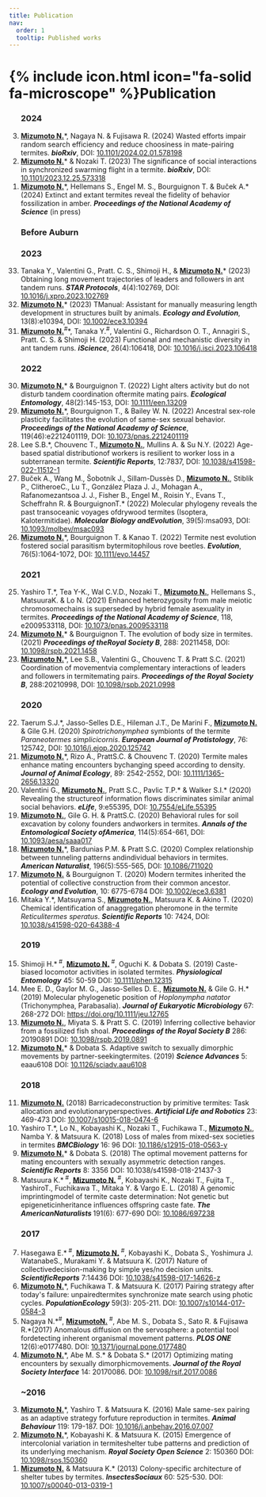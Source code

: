 ```yaml
---
title: Publication
nav:
  order: 1
  tooltip: Published works
---
```


# {% include icon.html icon="fa-solid fa-microscope" %}Publication
<!-- {% include list.html data="citations" component="citation" style="rich" %} -->

<ol reversed>

<h3>2024</h3>

<li><b><u>Mizumoto N.</u></b>*, Nagaya N. & Fujisawa R. (2024) Wasted efforts impair random search efficiency and reduce choosiness in mate-pairing termites. <b><i>bioRxiv</i></b>, DOI: <a href="https://doi.org/10.1101/2024.02.01.578198">10.1101/2024.02.01.578198</a></li>

<li><b><u>Mizumoto N.</u></b>* & Nozaki T. (2023) The significance of social interactions in synchronized swarming flight in a termite. <b><i>bioRxiv</i></b>, DOI: <a href="https://doi.org/10.1101/2023.12.25.573318">10.1101/2023.12.25.573318</a></li>

<li><b><u>Mizumoto N.</u></b>*, Hellemans S., Engel M. S., Bourguignon T. & Buček A.* (2024) Extinct and extant termites reveal the fidelity of behavior fossilization in amber. <b><i>Proceedings of the National Academy of Science</i></b> (in press)</li>

</ol>

<ol reversed>
<h3>Before Auburn</h3> 
<h3>2023</h3> 

<li> Tanaka Y., Valentini G., Pratt. C. S., Shimoji H., & <b><u>Mizumoto N.</u></b>* (2023) Obtaining long movement trajectories of leaders and followers in ant tandem runs. <b><i>STAR Protocols</i></b>, 4(4):102769, DOI: <a href="https://doi.org/10.1016/j.xpro.2023.102769">10.1016/j.xpro.2023.102769</a></li>

<li> <b><u>Mizumoto N.</u></b>* (2023) TManual: Assistant for manually measuring length development in structures built
by animals. <b><i>Ecology and Evolution</i></b>, 13(8):e10394, DOI: <a href="https://doi.org/10.1002/ece3.10394">10.1002/ece3.10394</a></li>

<li> <b><u>Mizumoto N.</u></b><sup>#</sup>*, Tanaka Y.<sup>#</sup>, Valentini G., Richardson O. T., Annagiri S., Pratt. C. S. & Shimoji H. (2023) Functional and mechanistic diversity in ant tandem runs. <b><i>iScience</i></b>, 26(4):106418, DOI: <a href="https://doi.org/10.1016/j.isci.2023.106418">10.1016/j.isci.2023.106418</a></li>

<h3>2022</h3> 

<li> <b><u>Mizumoto N.</u></b>* & Bourguignon T. (2022) Light alters activity but do not disturb tandem coordination oftermite mating pairs. <b><i>Ecological Entomology</i></b>, 48(2):145-153, DOI: <a href="https://doi.org/10.1111/een.13209">10.1111/een.13209</a></li>

<li> <b><u>Mizumoto N.</u></b>*, Bourguignon T., & Bailey W. N. (2022) Ancestral sex-role plasticity facilitates the evolution of same-sex sexual behavior. <b><i>Proceedings of the National Academy of Science</i></b>, 119(46):e2212401119, DOI: <a href="https://doi.org/10.1073/pnas.2212401119">10.1073/pnas.2212401119</a></li>

<li> Lee S.B.*, Chouvenc T., <b><u>Mizumoto N.</u></b>, Mullins A. & Su N.Y. (2022) Age-based spatial distributionof workers is resilient to worker loss in a subterranean termite. <b><i>Scientific Reports</i></b>, 12:7837, DOI: <a href="https://doi.org/10.1038/s41598-022-11512-1">10.1038/s41598-022-11512-1</a></li>

<li> Buček A., Wang M., Šobotník J., Sillam-Dussès D., <b><u>Mizumoto N.</u></b>, Stiblík P., ClitheroeC., Lu T., González Plaza J. J., Mohagan A., Rafanomezantsoa J. J., Fisher B., Engel M., Roisin Y., Evans T., Scheffrahn R. & BourguignonT.* (2022) Molecular phylogeny reveals the past transoceanic voyages ofdrywood termites (Isoptera, Kalotermitidae). <b><i>Molecular Biology andEvolution</i></b>, 39(5):msa093, DOI: <a href="https://doi.org/10.1093/molbev/msac093">10.1093/molbev/msac093</a></li>

<li> <b><u>Mizumoto N.</u></b>*, Bourguignon T. & Kanao T. (2022) Termite nest evolution fostered social parasitism bytermitophilous rove beetles. <b><i>Evolution</i></b>, 76(5):1064-1072, DOI: <a href="https://doi.org/10.1111/evo.14457">10.1111/evo.14457</a></li>

<h3>2021</h3> 

<li> Yashiro T.*, Tea Y-K., Wal C.V.D., Nozaki T., <b><u>Mizumoto N.</u></b>, Hellemans S., MatsuuraK. & Lo N. (2021) Enhanced heterozygosity from male meiotic chromosomechains is superseded by hybrid female asexuality in termites. <b><i>Proceedings of the National Academy of Science</i></b>, 118, e2009533118, DOI: <a href="https://doi.org/10.1073/pnas.2009533118">10.1073/pnas.2009533118</a></li>

<li> <b><u>Mizumoto N.</u></b>* & Bourguignon T. The evolution of body size in termites. (2021) <b><i>Proceedings of theRoyal Society B</i></b>, 288: 20211458, DOI: <a href="https://doi.org/10.1098/rspb.2021.1458">10.1098/rspb.2021.1458</a></li>

<li> <b><u>Mizumoto N.</u></b>*, Lee S.B., Valentini G., Chouvenc T. & Pratt S.C. (2021) Coordination of movementvia complementary interactions of leaders and followers in termitemating pairs. <b><i>Proceedings of the Royal Society B</i></b>, 288:20210998, DOI: <a href="https://doi.org/10.1098/rspb.2021.0998">10.1098/rspb.2021.0998</a></li>

<h3>2020</h3> 

<li> Taerum S.J.*, Jasso-Selles D.E., Hileman J.T., De Marini F., <b><u>Mizumoto N.</u></b> & Gile G.H. (2020) <i>Spirotrichonymphea</i> symbionts of the termite <i>Paraneotermes simplicicornis</i>. <b><i>European Journal of Protistology</i></b>, 76: 125742, DOI: <a href="https://doi.org/10.1016/j.ejop.2020.125742">10.1016/j.ejop.2020.125742</a></li>

<li> <b><u>Mizumoto N.</u></b>*, Rizo A., PrattS.C. & Chouvenc T. (2020) Termite males enhance mating encounters bychanging speed according to density. <b><i>Journal of Animal Ecology</i></b>, 89: 2542-2552, DOI: <a href="https://doi.org/10.1111/1365-2656.13320">10.1111/1365-2656.13320</a></li>

<li> Valentini G., <b><u>Mizumoto N.</u></b>, Pratt S.C., Pavlic T.P.* & Walker S.I.* (2020) Revealing the structureof information flows discriminates similar animal social behaviors. <b><i>eLife</i></b>, 9:e55395, DOI: <a href="https://doi.org/10.7554/eLife.55395">10.7554/eLife.55395</a></li>

<li> <b><u>Mizumoto N.</u></b>, Gile G. H. & PrattS.C. (2020) Behavioral rules for soil excavation by colony founders andworkers in termites. <b><i>Annals of the Entomological Society ofAmerica</i></b>, 114(5):654-661, DOI: <a href="https://doi.org/10.1093/aesa/saaa017">10.1093/aesa/saaa017</a></li>

<li> <b><u>Mizumoto N.</u></b>*, Bardunias P.M. & Pratt S.C. (2020) Complex relationship between tunneling patterns andindividual behaviors in termites. <b><i>American Naturalist</i></b>, 196(5):555-565, DOI: <a href="https://doi.org/10.1086/711020">10.1086/711020</a></li>

<li> <b><u>Mizumoto N.</u></b> & Bourguignon T. (2020) Modern termites inherited the potential of collective construction from their common ancestor. <b><i>Ecology and Evolution</i></b>, 10: 6775-6784 DOI: <a href="https://doi.org/10.1002/ece3.6381">10.1002/ece3.6381</a></li>

<li> Mitaka Y.*, Matsuyama S., <b><u>Mizumoto N.</u></b>, Matsuura K. & Akino T. (2020) Chemical identification of anaggregation pheromone in the termite <i>Reticulitermes speratus</i>. <b><i>Scientific Reports</i></b> 10: 7424, DOI: <a href="https://doi.org/10.1038/s41598-020-64388-4">10.1038/s41598-020-64388-4</a></li>

<h3>2019</h3> 

<li> Shimoji H.*<sup> #</sup>, <b><u>Mizumoto N.</u></b><sup> #</sup>, Oguchi K. & Dobata S. (2019) Caste-biased locomotor activities in isolated termites. <b><i>Physiological Entomology</i></b> 45: 50-59 DOI: <a href="https://doi.org/10.1111/phen.12315">10.1111/phen.12315</a></li>

<li> Mee E. D., Gaylor M. G., Jasso-Selles D. E., <b><u>Mizumoto N.</u></b> & Gile G. H.* (2019) Molecular phylogenetic position of <i>Hoplonympha natator</i> (Trichonymphea, Parabasalia). <b><i>Journal of Eukaryotic Microbiology</i></b> 67: 268-272 DOI: <a href="https://doi.org/10.1111/jeu.12765">https://doi.org/10.1111/jeu.12765</a></li>

<li> <b><u>Mizumoto N.</u></b>, Miyata S. & Pratt S. C. (2019) Inferring collective behavior from a fossilized fish shoal. <b><i>Proceedings of the Royal Society B</i></b> 286: 20190891 DOI: <a href="https://doi.org/10.1098/rspb.2019.0891">10.1098/rspb.2019.0891</a></li>

<li> <b><u>Mizumoto N.</u></b>* & Dobata S. Adaptive switch to sexually dimorphic movements by partner-seekingtermites. (2019) <b><i>Science Advances</i></b> 5: eaau6108 DOI: <a href="https://doi.org/10.1126/sciadv.aau6108">10.1126/sciadv.aau6108</a></li>

<h3>2018</h3> 

<li> <b><u>Mizumoto N.</u></b> (2018) Barricadeconstruction by primitive termites: Task allocation and evolutionaryperspectives. <b><i>Artificial Life and Robotics</i></b> 23: 469-473 DOI: <a href="https://doi.org/10.1007/s10015-018-0474-6">10.1007/s10015-018-0474-6</a></li>

<li> Yashiro T.*, Lo N., Kobayashi K., Nozaki T., Fuchikawa T., <b><u>Mizumoto N.</u></b>, Namba Y. & Matsuura K. (2018) Loss of males from mixed-sex societies in termites <b><i>BMCBiology</i></b> 16: 96 DOI: <a href="https://doi.org/10.1186/s12915-018-0563-y">10.1186/s12915-018-0563-y</a></li>

<li> <b><u>Mizumoto N.</u></b>* & Dobata S. (2018) The optimal movement patterns for mating encounters with sexually asymmetric detection ranges. <b><i>Scientific Reports</i></b> 8: 3356 DOI: <a href="https://doi.org/10.1038/s41598-018-21437-3"></a>10.1038/s41598-018-21437-3</li>

<li> Matsuura K.*<sup> #</sup>, <b><u>Mizumoto N.</u></b><sup> #</sup>, Kobayashi K., Nozaki T., Fujita T., YashiroT., Fuchikawa T., Mitaka Y. & Vargo E. L. (2018) A genomic imprintingmodel of termite caste determination: Not genetic but epigeneticinheritance influences offspring caste fate. <b><i>The AmericanNaturalists </i></b> 191(6): 677-690 DOI: <a href="https://doi.org/10.1086/697238">10.1086/697238</a></li>

<h3>2017</h3> 

<li> Hasegawa E.*<sup> #</sup>, <b><u>Mizumoto N.</u></b><sup> #</sup>, Kobayashi K., Dobata S., Yoshimura J. WatanabeS., Murakami Y. & Matsuura K. (2017) Nature of collectivedecision-making by simple yes/no decision units. <b><i>ScientificReports</i></b> 7:14436 DOI: <a href="https://doi.org/10.1038/s41598-017-14626-z">10.1038/s41598-017-14626-z</a></li>

<li> <b><u>Mizumoto N.</u></b>*, Fuchikawa T. & Matsuura K. (2017) Pairing strategy after today's failure: unpairedtermites synchronize mate search using photic cycles. <b><i>PopulationEcology</i></b> 59(3): 205-211. DOI: <a href="https://doi.org/10.1007/s10144-017-0584-3">10.1007/s10144-017-0584-3</a></li>

<li> Nagaya N.*<sup>#</sup>, <b><u>MizumotoN.</u></b><sup> #</sup>, Abe M. S., Dobata S., Sato R. & Fujisawa R.*(2017) Anomalous diffusion on the servosphere: a potential tool fordetecting inherent organismal movement patterns. <b><i>PLOS ONE</i></b> 12(6):e0177480. DOI: <a href="https://doi.org/10.1371/journal.pone.0177480">10.1371/journal.pone.0177480</a></li>

<li> <b><u>Mizumoto N.</u></b>*, Abe M. S.* & Dobata S.* (2017) Optimizing mating encounters by sexually dimorphicmovements. <b><i>Journal of the Royal Society Interface</i></b> 14: 20170086. DOI: <a href="https://doi.org/10.1098/rsif.2017.0086">10.1098/rsif.2017.0086</a></li>

<h3>~2016</h3> 

<li> <b><u>Mizumoto N.</u></b>*, Yashiro T. & Matsuura K. (2016) Male same-sex pairing as an adaptive strategy forfuture reproduction in termites. <b><i>Animal Behaviour</i></b> 119: 179-187. DOI: <a href="https://doi.org/10.1016/j.anbehav.2016.07.007">10.1016/j.anbehav.2016.07.007</a></li>

<li> <b><u>Mizumoto N.</u></b>*, Kobayashi K. & Matsuura K. (2015) Emergence of intercolonial variation in termiteshelter tube patterns and prediction of its underlying mechanism. <b><i>Royal Society Open Science</i></b> 2: 150360 DOI: <a href="https://doi.org/10.1098/rsos.150360">10.1098/rsos.150360</a></li>

<li> <b><u>Mizumoto N.</u></b> & Matsuura K.* (2013) Colony-specific architecture of shelter tubes by termites. <b><i>InsectesSociaux</i></b> 60: 525-530. DOI: <a href="https://doi.org/10.1007/s00040-013-0319-1">10.1007/s00040-013-0319-1</a></li>

</ol>


